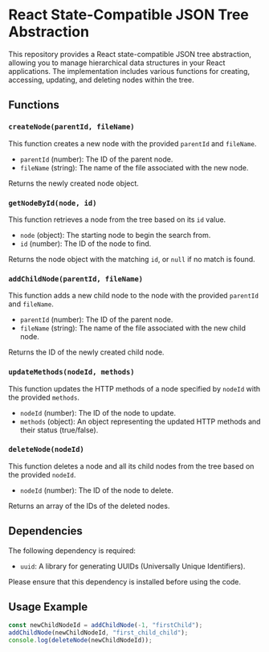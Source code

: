 # React State-Compatible JSON Tree Abstraction

This repository provides a React state-compatible JSON tree abstraction, allowing you to manage hierarchical data structures in your React applications. The implementation includes various functions for creating, accessing, updating, and deleting nodes within the tree.

## Functions

### `createNode(parentId, fileName)`

This function creates a new node with the provided `parentId` and `fileName`.

- `parentId` (number): The ID of the parent node.
- `fileName` (string): The name of the file associated with the new node.

Returns the newly created node object.

### `getNodeById(node, id)`

This function retrieves a node from the tree based on its `id` value.

- `node` (object): The starting node to begin the search from.
- `id` (number): The ID of the node to find.

Returns the node object with the matching `id`, or `null` if no match is found.

### `addChildNode(parentId, fileName)`

This function adds a new child node to the node with the provided `parentId` and `fileName`.

- `parentId` (number): The ID of the parent node.
- `fileName` (string): The name of the file associated with the new child node.

Returns the ID of the newly created child node.

### `updateMethods(nodeId, methods)`

This function updates the HTTP methods of a node specified by `nodeId` with the provided `methods`.

- `nodeId` (number): The ID of the node to update.
- `methods` (object): An object representing the updated HTTP methods and their status (true/false).

### `deleteNode(nodeId)`

This function deletes a node and all its child nodes from the tree based on the provided `nodeId`.

- `nodeId` (number): The ID of the node to delete.

Returns an array of the IDs of the deleted nodes.

## Dependencies

The following dependency is required:

- `uuid`: A library for generating UUIDs (Universally Unique Identifiers).

Please ensure that this dependency is installed before using the code.

## Usage Example

```javascript
const newChildNodeId = addChildNode(-1, "firstChild");
addChildNode(newChildNodeId, "first_child_child");
console.log(deleteNode(newChildNodeId));
